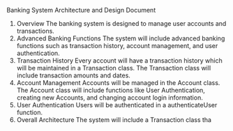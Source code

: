 Banking System Architecture and Design Document

1. Overview
  The banking system is designed to manage user accounts and transactions.
2. Advanced Banking Functions
  The system will include advanced banking functions such as transaction history, account management, and user authentication.
3. Transaction History
     Every account will have a transaction history which will be maintained in a Transaction class. The Transaction class will include transaction amounts and dates.
4. Account Management
     Accounts will be managed in the Account class. The Account class will include functions like User Authentication, creating new Accounts, and changing account login information.
5. User Authentication
     Users will be authenticated in a authenticateUser function.
6. Overall Architecture
   The system will include a Transaction class tha
 


